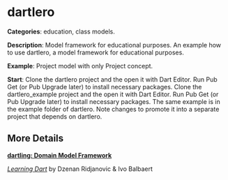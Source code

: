 # dartlero

**Categories**: education, class models.

**Description**:
Model framework for educational purposes.
An example how to use dartlero, a model framework for educational purposes.

**Example**: Project model with only Project concept.

**Start**:
Clone the dartlero project and the open it with Dart Editor.
Run Pub Get (or Pub Upgrade later) to install necessary packages.
Clone the dartlero_example project and the open it with Dart Editor.
Run Pub Get (or Pub Upgrade later) to install necessary packages.
The same example is in the example folder of dartlero.
Note changes to promote it into a separate project that depends on dartlero.

## More Details

[**dartling: Domain Model Framework**](https://docs.google.com/document/d/1xzjqxbJdYxn6Qpx_kIhCqCCjk5yabbXiOng8sixMjdc/edit?usp=sharing)

[*Learning Dart*](http://www.packtpub.com/learning-dart/book) by Dzenan Ridjanovic & Ivo Balbaert




